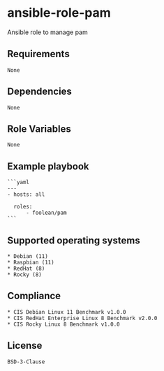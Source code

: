 # ansible-role-pam

Ansible role to manage pam


## Requirements

    None


## Dependencies

    None


## Role Variables

    None


## Example playbook

    ```yaml
    ---
    - hosts: all

      roles:
          - foolean/pam
    ```


## Supported operating systems

    * Debian (11)
    * Raspbian (11)
    * RedHat (8)
    * Rocky (8)


## Compliance

    * CIS Debian Linux 11 Benchmark v1.0.0
    * CIS RedHat Enterprise Linux 8 Benchmark v2.0.0
    * CIS Rocky Linux 8 Benchmark v1.0.0


## License

    BSD-3-Clause
